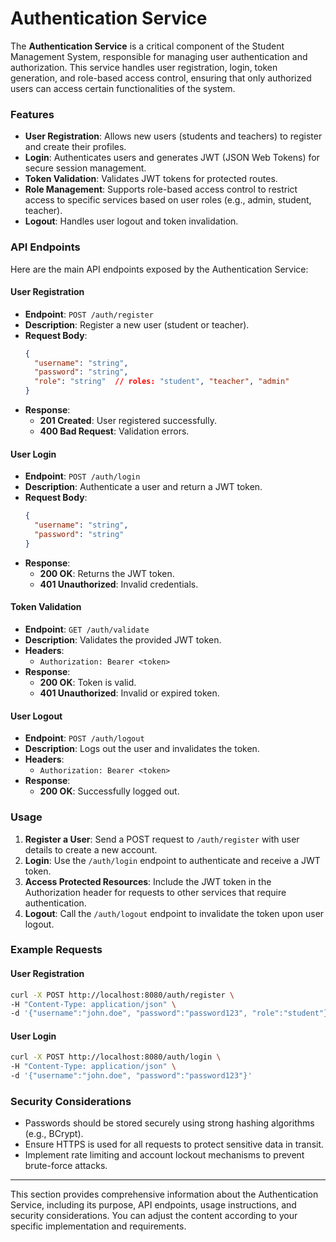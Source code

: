 # Authentication Service

The **Authentication Service** is a critical component of the Student Management System, responsible for managing user authentication and authorization. This service handles user registration, login, token generation, and role-based access control, ensuring that only authorized users can access certain functionalities of the system.

### Features

- **User Registration**: Allows new users (students and teachers) to register and create their profiles.
- **Login**: Authenticates users and generates JWT (JSON Web Tokens) for secure session management.
- **Token Validation**: Validates JWT tokens for protected routes.
- **Role Management**: Supports role-based access control to restrict access to specific services based on user roles (e.g., admin, student, teacher).
- **Logout**: Handles user logout and token invalidation.

### API Endpoints

Here are the main API endpoints exposed by the Authentication Service:

#### User Registration
- **Endpoint**: `POST /auth/register`
- **Description**: Register a new user (student or teacher).
- **Request Body**:
  ```json
  {
    "username": "string",
    "password": "string",
    "role": "string"  // roles: "student", "teacher", "admin"
  }
  ```
- **Response**:
    - **201 Created**: User registered successfully.
    - **400 Bad Request**: Validation errors.

#### User Login
- **Endpoint**: `POST /auth/login`
- **Description**: Authenticate a user and return a JWT token.
- **Request Body**:
  ```json
  {
    "username": "string",
    "password": "string"
  }
  ```
- **Response**:
    - **200 OK**: Returns the JWT token.
    - **401 Unauthorized**: Invalid credentials.

#### Token Validation
- **Endpoint**: `GET /auth/validate`
- **Description**: Validates the provided JWT token.
- **Headers**:
    - `Authorization: Bearer <token>`
- **Response**:
    - **200 OK**: Token is valid.
    - **401 Unauthorized**: Invalid or expired token.

#### User Logout
- **Endpoint**: `POST /auth/logout`
- **Description**: Logs out the user and invalidates the token.
- **Headers**:
    - `Authorization: Bearer <token>`
- **Response**:
    - **200 OK**: Successfully logged out.

### Usage

1. **Register a User**: Send a POST request to `/auth/register` with user details to create a new account.
2. **Login**: Use the `/auth/login` endpoint to authenticate and receive a JWT token.
3. **Access Protected Resources**: Include the JWT token in the Authorization header for requests to other services that require authentication.
4. **Logout**: Call the `/auth/logout` endpoint to invalidate the token upon user logout.

### Example Requests

#### User Registration
```bash
curl -X POST http://localhost:8080/auth/register \
-H "Content-Type: application/json" \
-d '{"username":"john.doe", "password":"password123", "role":"student"}'
```

#### User Login
```bash
curl -X POST http://localhost:8080/auth/login \
-H "Content-Type: application/json" \
-d '{"username":"john.doe", "password":"password123"}'
```

### Security Considerations

- Passwords should be stored securely using strong hashing algorithms (e.g., BCrypt).
- Ensure HTTPS is used for all requests to protect sensitive data in transit.
- Implement rate limiting and account lockout mechanisms to prevent brute-force attacks.

---

This section provides comprehensive information about the Authentication Service, including its purpose, API endpoints, usage instructions, and security considerations. You can adjust the content according to your specific implementation and requirements.